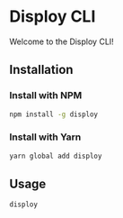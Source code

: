 # Disploy CLI

Welcome to the Disploy CLI!

## Installation

### Install with NPM

```bash
npm install -g disploy
```

### Install with Yarn

```bash
yarn global add disploy
```

## Usage

```bash
disploy
```
